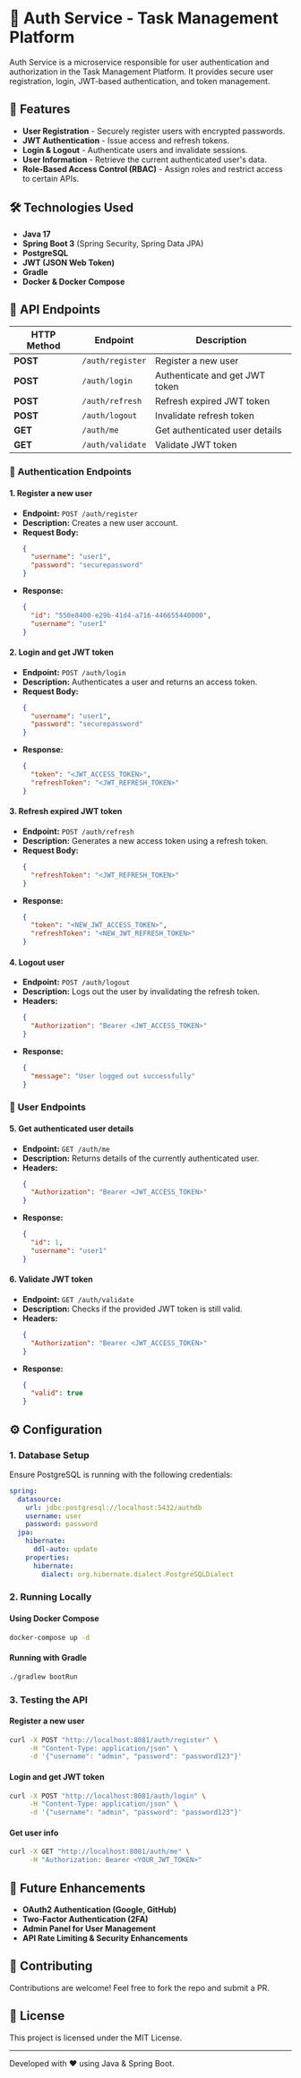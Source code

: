 # 🔐 Auth Service - Task Management Platform

Auth Service is a microservice responsible for user authentication and authorization in the Task Management Platform. It provides secure user registration, login, JWT-based authentication, and token management.

## 🚀 Features

- **User Registration** - Securely register users with encrypted passwords.
- **JWT Authentication** - Issue access and refresh tokens.
- **Login & Logout** - Authenticate users and invalidate sessions.
- **User Information** - Retrieve the current authenticated user's data.
- **Role-Based Access Control (RBAC)** - Assign roles and restrict access to certain APIs.

## 🛠 Technologies Used

- **Java 17**
- **Spring Boot 3** (Spring Security, Spring Data JPA)
- **PostgreSQL**
- **JWT (JSON Web Token)**
- **Gradle**
- **Docker & Docker Compose**

## 📂 API Endpoints

| HTTP Method | Endpoint         | Description |
|------------|-----------------|-------------|
| **POST**   | `/auth/register` | Register a new user |
| **POST**   | `/auth/login`    | Authenticate and get JWT token |
| **POST**   | `/auth/refresh`  | Refresh expired JWT token |
| **POST**   | `/auth/logout`   | Invalidate refresh token |
| **GET**    | `/auth/me`       | Get authenticated user details |
| **GET**    | `/auth/validate` | Validate JWT token |

### 🔑 **Authentication Endpoints**

#### **1. Register a new user**
- **Endpoint:** `POST /auth/register`
- **Description:** Creates a new user account.
- **Request Body:**
  ```json
  {
    "username": "user1",
    "password": "securepassword"
  }
  ```
- **Response:**
  ```json
  {
    "id": "550e8400-e29b-41d4-a716-446655440000",
    "username": "user1"
  }
  ```

#### **2. Login and get JWT token**
- **Endpoint:** `POST /auth/login`
- **Description:** Authenticates a user and returns an access token.
- **Request Body:**
  ```json
  {
    "username": "user1",
    "password": "securepassword"
  }
  ```
- **Response:**
  ```json
  {
    "token": "<JWT_ACCESS_TOKEN>",
    "refreshToken": "<JWT_REFRESH_TOKEN>"
  }
  ```

#### **3. Refresh expired JWT token**
- **Endpoint:** `POST /auth/refresh`
- **Description:** Generates a new access token using a refresh token.
- **Request Body:**
  ```json
  {
    "refreshToken": "<JWT_REFRESH_TOKEN>"
  }
  ```
- **Response:**
  ```json
  {
    "token": "<NEW_JWT_ACCESS_TOKEN>",
    "refreshToken": "<NEW_JWT_REFRESH_TOKEN>"
  }
  ```

#### **4. Logout user**
- **Endpoint:** `POST /auth/logout`
- **Description:** Logs out the user by invalidating the refresh token.
- **Headers:**
  ```json
  {
    "Authorization": "Bearer <JWT_ACCESS_TOKEN>"
  }
  ```
- **Response:**
  ```json
  {
    "message": "User logged out successfully"
  }
  ```

### 👤 **User Endpoints**

#### **5. Get authenticated user details**
- **Endpoint:** `GET /auth/me`
- **Description:** Returns details of the currently authenticated user.
- **Headers:**
  ```json
  {
    "Authorization": "Bearer <JWT_ACCESS_TOKEN>"
  }
  ```
- **Response:**
  ```json
  {
    "id": 1,
    "username": "user1"
  }
  ```

#### **6. Validate JWT token**
- **Endpoint:** `GET /auth/validate`
- **Description:** Checks if the provided JWT token is still valid.
- **Headers:**
  ```json
  {
    "Authorization": "Bearer <JWT_ACCESS_TOKEN>"
  }
  ```
- **Response:**
  ```json
  {
    "valid": true
  }
  ```


## ⚙️ Configuration

### **1. Database Setup**
Ensure PostgreSQL is running with the following credentials:

```yaml
spring:
  datasource:
    url: jdbc:postgresql://localhost:5432/authdb
    username: user
    password: password
  jpa:
    hibernate:
      ddl-auto: update
    properties:
      hibernate:
        dialect: org.hibernate.dialect.PostgreSQLDialect
```

### **2. Running Locally**

#### **Using Docker Compose**
```bash
docker-compose up -d
```

#### **Running with Gradle**
```bash
./gradlew bootRun
```

### **3. Testing the API**

#### **Register a new user**
```bash
curl -X POST "http://localhost:8081/auth/register" \
     -H "Content-Type: application/json" \
     -d '{"username": "admin", "password": "password123"}'
```

#### **Login and get JWT token**
```bash
curl -X POST "http://localhost:8081/auth/login" \
     -H "Content-Type: application/json" \
     -d '{"username": "admin", "password": "password123"}'
```

#### **Get user info**
```bash
curl -X GET "http://localhost:8081/auth/me" \
     -H "Authorization: Bearer <YOUR_JWT_TOKEN>"
```

## 🔧 Future Enhancements

- **OAuth2 Authentication (Google, GitHub)**
- **Two-Factor Authentication (2FA)**
- **Admin Panel for User Management**
- **API Rate Limiting & Security Enhancements**

## 🤝 Contributing

Contributions are welcome! Feel free to fork the repo and submit a PR.

## 📄 License

This project is licensed under the MIT License.

---
Developed with ❤️ using Java & Spring Boot.